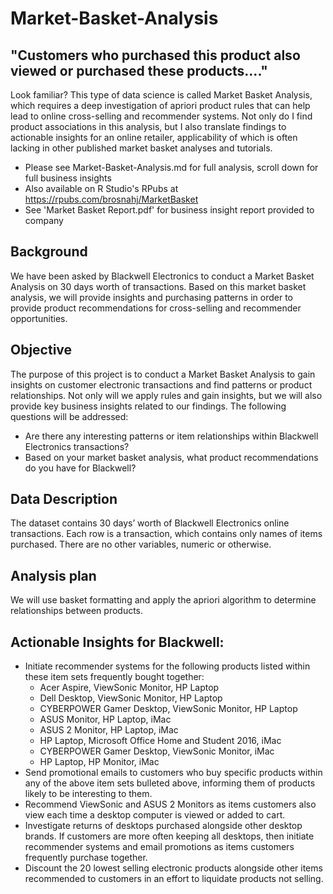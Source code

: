 # Market-Basket-Analysis
## "Customers who purchased this product also viewed or purchased these products...." 
Look familiar? This type of data science is called Market Basket Analysis, which requires a deep investigation of apriori product rules that can help lead to online cross-selling and recommender systems. Not only do I find product associations in this analysis, but I also translate findings to actionable insights for an online retailer, applicability of which is often lacking in other published market basket analyses and tutorials.
* Please see Market-Basket-Analysis.md for full analysis, scroll down for full business insights
* Also available on R Studio's RPubs at https://rpubs.com/brosnahj/MarketBasket
* See 'Market Basket Report.pdf' for business insight report provided to company

## Background
We have been asked by Blackwell Electronics to conduct a Market Basket Analysis on 30 days worth of transactions. Based on this market basket analysis, we will provide insights and purchasing patterns in order to provide product recommendations for cross-selling and recommender opportunities.

## Objective
The purpose of this project is to conduct a Market Basket Analysis to gain insights on customer electronic transactions and find patterns or product relationships. Not only will we apply rules and gain insights, but we will also provide key business insights related to our findings. The following questions will be addressed:
* Are there any interesting patterns or item relationships within Blackwell Electronics transactions?
* Based on your market basket analysis, what product recommendations do you have for Blackwell?

## Data Description
The dataset contains 30 days’ worth of Blackwell Electronics online transactions. Each row is a transaction, which contains only names of items purchased. There are no other variables, numeric or otherwise.

## Analysis plan
We will use basket formatting and apply the apriori algorithm to determine relationships between products.

## Actionable Insights for Blackwell:
* Initiate recommender systems for the following products listed within these item sets frequently bought together:
  + Acer Aspire, ViewSonic Monitor, HP Laptop
  + Dell Desktop, ViewSonic Monitor, HP Laptop
  + CYBERPOWER Gamer Desktop, ViewSonic Monitor, HP Laptop
  + ASUS Monitor, HP Laptop, iMac
  + ASUS 2 Monitor, HP Laptop, iMac
  + HP Laptop, Microsoft Office Home and Student 2016, iMac
  + CYBERPOWER Gamer Desktop, ViewSonic Monitor, iMac
  + HP Laptop, HP Monitor, iMac
* Send promotional emails to customers who buy specific products within any of the above item sets bulleted above, informing them of products likely to be interesting to them.
* Recommend ViewSonic and ASUS 2 Monitors as items customers also view each time a desktop computer is viewed or added to cart.
* Investigate returns of desktops purchased alongside other desktop brands. If customers are more often keeping all desktops, then initiate recommender systems and email promotions as items customers frequently purchase together.
* Discount the 20 lowest selling electronic products alongside other items recommended to customers in an effort to liquidate products not selling.
